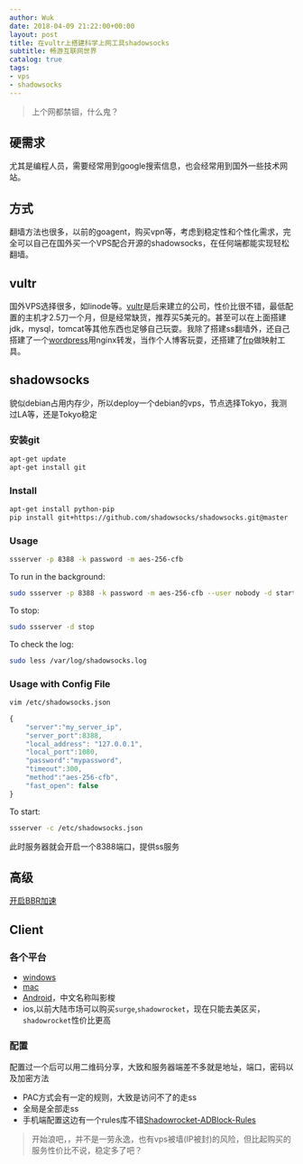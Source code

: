 ```yaml
---
author: Wuk
date: 2018-04-09 21:22:00+00:00
layout: post
title: 在vultr上搭建科学上网工具shadowsocks
subtitle: 畅游互联网世界
catalog: true
tags:
- vps
- shadowsocks
---
```


> 上个网都禁锢，什么鬼？

## 硬需求
尤其是编程人员，需要经常用到google搜索信息，也会经常用到国外一些技术网站。

## 方式
翻墙方法也很多，以前的goagent，购买vpn等，考虑到稳定性和个性化需求，完全可以自己在国外买一个VPS配合开源的shadowsocks，在任何端都能实现轻松翻墙。

## vultr
国外VPS选择很多，如linode等。[vultr](https://www.vultr.com/?ref=6891563)是后来建立的公司，性价比很不错，最低配置的主机才2.5刀一个月，但是经常缺货，推荐买5美元的。甚至可以在上面搭建jdk，mysql，tomcat等其他东西也足够自己玩耍。我除了搭建ss翻墙外，还自己搭建了一个[wordpress](https://wordpress.org/)用nginx转发，当作个人博客玩耍，还搭建了[frp](https://github.com/fatedier/frp/blob/master/README_zh.md)做映射工具。

## shadowsocks
貌似debian占用内存少，所以deploy一个debian的vps，节点选择Tokyo，我测过LA等，还是Tokyo稳定
### 安装git
```bash
apt-get update
apt-get install git
```
### Install 
```bash
apt-get install python-pip
pip install git+https://github.com/shadowsocks/shadowsocks.git@master
```
### Usage
```bash
ssserver -p 8388 -k password -m aes-256-cfb
```
To run in the background:
```bash
sudo ssserver -p 8388 -k password -m aes-256-cfb --user nobody -d start
```
To stop:
```bash
sudo ssserver -d stop
```
To check the log:
```bash
sudo less /var/log/shadowsocks.log
```
### Usage with Config File
```bash
vim /etc/shadowsocks.json
```
```js
{
    "server":"my_server_ip",
    "server_port":8388,
    "local_address": "127.0.0.1",
    "local_port":1080,
    "password":"mypassword",
    "timeout":300,
    "method":"aes-256-cfb",
    "fast_open": false
}
```
To start:
```bash
ssserver -c /etc/shadowsocks.json
```
此时服务器就会开启一个8388端口，提供ss服务

## 高级
[开启BBR加速](https://github.com/iMeiji/shadowsocks_install/wiki/%E5%BC%80%E5%90%AFTCP-BBR%E6%8B%A5%E5%A1%9E%E6%8E%A7%E5%88%B6%E7%AE%97%E6%B3%95)

## Client
### 各个平台
- [windows](https://github.com/shadowsocks/shadowsocks-windows)
- [mac](https://github.com/shadowsocks/ShadowsocksX-NG)
- [Android](https://github.com/shadowsocks/shadowsocks-android)，中文名称叫影梭
- ios,以前大陆市场可以购买`surge`,`shadowrocket`，现在只能去美区买，`shadowrocket`性价比更高
### 配置
配置过一个后可以用二维码分享，大致和服务器端差不多就是地址，端口，密码以及加密方法
- PAC方式会有一定的规则，大致是访问不了的走ss
- 全局是全部走ss
- 手机端配置这边有一个rules库不错[Shadowrocket-ADBlock-Rules](https://github.com/h2y/Shadowrocket-ADBlock-Rules)


> 开始浪吧，，并不是一劳永逸，也有vps被墙(IP被封)的风险，但比起购买的服务性价比不说，稳定多了吧？